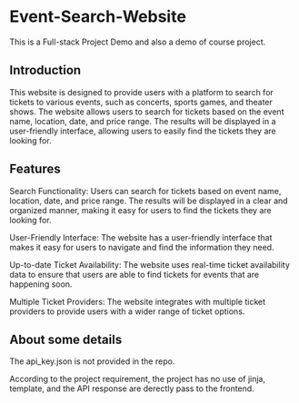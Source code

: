 # Event-Search-Website

This is a Full-stack Project Demo and also a demo of course project. 

## Introduction
This website is designed to provide users with a platform to search for tickets to various events, such as concerts, sports games, and theater shows. 
The website allows users to search for tickets based on the event name, location, date, and price range. 
The results will be displayed in a user-friendly interface, allowing users to easily find the tickets they are looking for.

## Features
Search Functionality: Users can search for tickets based on event name, location, date, and price range. The results will be displayed in a clear and organized manner, making it easy for users to find the tickets they are looking for.

User-Friendly Interface: The website has a user-friendly interface that makes it easy for users to navigate and find the information they need.

Up-to-date Ticket Availability: The website uses real-time ticket availability data to ensure that users are able to find tickets for events that are happening soon.

Multiple Ticket Providers: The website integrates with multiple ticket providers to provide users with a wider range of ticket options.

## About some details

The api_key.json is not provided in the repo.

According to the project requirement, the project has no use of jinja, template, and the API response are derectly pass to the frontend.
